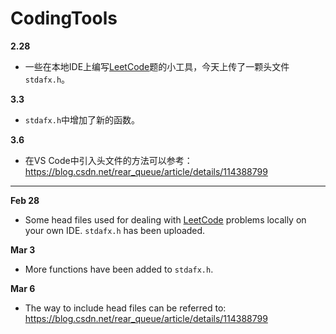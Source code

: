 # CodingTools
**2.28**
- 一些在本地IDE上编写[LeetCode](https://leetcode-cn.com/)题的小工具，今天上传了一颗头文件`stdafx.h`。

**3.3**
- `stdafx.h`中增加了新的函数。

**3.6**
- 在VS Code中引入头文件的方法可以参考：https://blog.csdn.net/rear_queue/article/details/114388799

---
**Feb 28**
- Some head files used for dealing with [LeetCode](https://leetcode-cn.com/) problems locally on your own IDE. `stdafx.h` has been uploaded.

**Mar 3**
- More functions have been added to `stdafx.h`.

**Mar 6**
- The way to include head files can be referred to: https://blog.csdn.net/rear_queue/article/details/114388799
